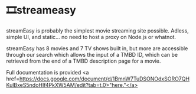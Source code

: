 # 🎞️streameasy
streamEasy is probably the simplest movie streaming site possible. 
Adless, simple UI, and static... no need to host a proxy on Node.js or whatnot.

streamEasy has 8 movies and 7 TV shows built in, but more are accessible through our search which allows the input of a TMBD ID, which can be retrieved from the end of a TMBD description page for a movie.

Full documentation is provided <a href=https://docs.google.com/document/d/1BmnW7TuDSONOdxSORO7QHKulBxeS5ndoHIf4PkXW5AM/edit?tab=t.0>"here."</a>
